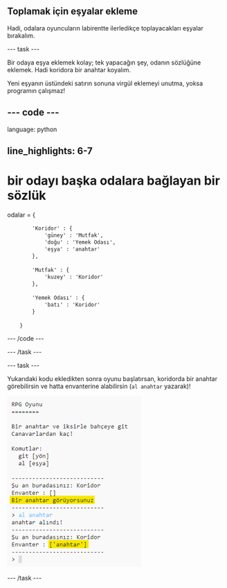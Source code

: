 ## Toplamak için eşyalar ekleme

Hadi, odalara oyuncuların labirentte ilerledikçe toplayacakları eşyalar bırakalım.

\--- task \---

Bir odaya eşya eklemek kolay; tek yapacağın şey, odanın sözlüğüne eklemek. Hadi koridora bir anahtar koyalım.

Yeni eşyanın üstündeki satırın sonuna virgül eklemeyi unutma, yoksa programın çalışmaz!

## \--- code \---

language: python

## line_highlights: 6-7

# bir odayı başka odalara bağlayan bir sözlük

odalar = {

            'Koridor' : {
                'güney' : 'Mutfak',
                'doğu' : 'Yemek Odası',
                'eşya' : 'anahtar'
            },
    
            'Mutfak' : {
                'kuzey' : 'Koridor'
            },
    
            'Yemek Odası' : {
                'batı' : 'Koridor'
            }
    
        }
    

\--- /code \---

\--- /task \---

\--- task \---

Yukarıdaki kodu ekledikten sonra oyunu başlatırsan, koridorda bir anahtar görebilirsin ve hatta envanterine alabilirsin (`al anahtar` yazarak)!

![ekran görüntüsü](images/rpg-key-test.png)

\--- /task \---